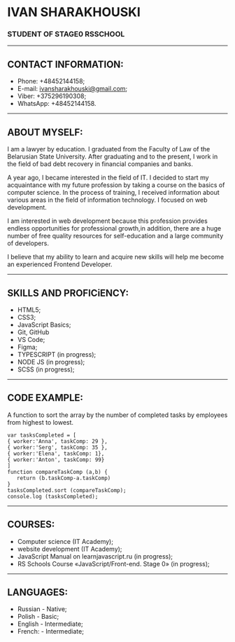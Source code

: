 # IVAN SHARAKHOUSKI

###  STUDENT OF STAGE0 RSSCHOOL

***********************************


## CONTACT INFORMATION:


* Phone: +48452144158;
* E-mail: ivansharakhouski@gmail.com;
* Viber: +375296190308;
* WhatsApp: +48452144158.

***************************************

## ABOUT MYSELF:



 I am a lawyer by education. I graduated from the Faculty of Law of the Belarusian State University. After graduating and to the present, I work in the field of bad debt recovery in financial companies and banks.
 
 
 A year ago, I became interested in the field of IT. I decided to start my acquaintance with my future profession by taking a course on the basics of computer science. In the process of training, I received information about various areas in the field of information technology. I focused on web development.
 
 
 I am interested in web development because this profession provides endless opportunities for professional growth,in addition, there are a huge number of free quality resources for self-education and a large community of developers.
 
 
 I believe that my ability to learn and acquire new skills will help me become an experienced Frontend Developer.
  
 ************************************************************************************************************************
 ##  SKILLS AND PROFICiENCY:
 
 
* HTML5;
* CSS3;
* JavaScript Basics;
* Git, GitHub
* VS Code;
* Figma;
* TYPESCRIPT (in progress);
* NODE JS (in progress);
* SCSS (in progress);
    
******************************************************************************************************************


##  CODE EXAMPLE:
 
 
 A function to sort the array by the number of completed tasks by employees from highest to lowest.
 
 ```
 var tasksCompleted = [
 { worker:'Anna', taskComp: 29 },
 { worker:'Serg', taskComp: 35 },
 { worker:'Elena', taskComp: 1},
 { worker:'Anton', taskComp: 99}
]
function compareTaskComp (a,b) {
    return (b.taskComp-a.taskComp)
}
tasksCompleted.sort (compareTaskComp);
console.log (tasksCompleted);
 ```
 
 **************************************************************************
 
 
##  COURSES:
 
+ Сomputer science (IT Academy);
+ website development (IT Academy);
+ JavaScript Manual on learnjavascript.ru (in progress);
+ RS Schools Course «JavaScript/Front-end. Stage 0» (in progress);

******************************************************************************


##  LANGUAGES:

* Russian - Native;
* Polish - Basic;
* English - Intermediate;
* French: - Intermediate;

